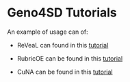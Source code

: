 # Geno4SD Tutorials 


An example of usage can of:


- ReVeaL can found in this  [tutorial](https://github.com/ComputationalGenomics/Geno4SD/blob/main/tutorials/ReVeaL.ipynb)

- RubricOE can be found in this  [tutorial](https://github.com/ComputationalGenomics/Geno4SD/blob/main/tutorials/RubricOE.ipynb)

- CuNA can be found in this  [tutorial](https://github.com/BiomedSciAI/Geno4SD/blob/main/tutorials/CuNA.ipynb)

